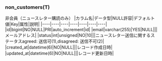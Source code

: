 ### non_customers(T)
非会員（ニュースレター購読のみ）
|カラム名|データ型|NULL許容|デフォルト値|Key|属性|説明|
|----|----|----|----|----|----|----|
|id|bigint|NO|NULL|PRI|auto_increment|id|
|email|varchar(255)|YES|NULL|||メールアドレス|
|status|int|unsigned|NO|10|||ニュースレター送信に関するステータスagreed: 送信可(1),disagreed:  送信不可(2)|
|created_at|datetime(6)|NO|NULL|||レコード作成日時|
|updated_at|datetime(6)|NO|NULL|||レコード更新日時|